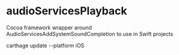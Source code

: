 # audioServicesPlayback
Cocoa framework wrapper around AudioServicesAddSystemSoundCompletion to use in Swift projects

carthage update --platform iOS
